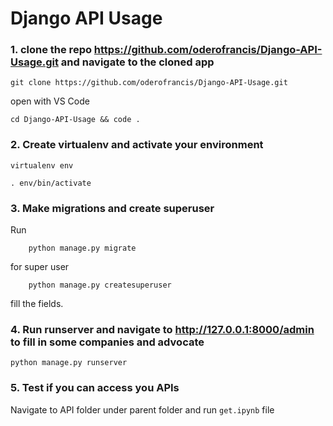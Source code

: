# Django API Usage

### 1. clone the repo https://github.com/oderofrancis/Django-API-Usage.git and navigate to the cloned app

    git clone https://github.com/oderofrancis/Django-API-Usage.git
  
  open with VS Code 
  
    cd Django-API-Usage && code .

### 2. Create virtualenv and activate your environment
    virtualenv env 
        
    . env/bin/activate

### 3. Make migrations and create superuser
  Run 
  
        python manage.py migrate
  
  for super user
  
        python manage.py createsuperuser
  
fill the fields.


### 4. Run runserver and navigate to http://127.0.0.1:8000/admin to fill in some companies and advocate 

    python manage.py runserver

### 5. Test if you can access you APIs

  Navigate to API folder under parent folder and run `get.ipynb` file 
